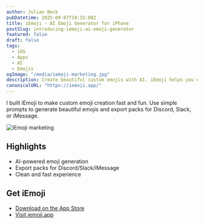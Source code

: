 ```yaml
---
author: Julian Beck
pubDatetime: 2025-09-07T10:15:00Z
title: iEmoji - AI Emoji Generator for iPhone
postSlug: introducing-iemoji-ai-emoji-generator
featured: false
draft: false
tags:
  - iOS
  - Apps
  - AI
  - Emojis
ogImage: "/media/iemoji-marketing.jpg"
description: Create beautiful custom emojis with AI. iEmoji helps you design and download emoji packs for Discord, Slack, and iMessage.
canonicalURL: "https://iemoji.app/"
---
```


I built iEmoji to make custom emoji creation fast and fun. Use simple prompts to generate beautiful emojis and export packs for Discord, Slack, or iMessage.

![iEmoji marketing](/media/iemoji-marketing.jpg)

## Highlights

- AI-powered emoji generation
- Export packs for Discord/Slack/iMessage
- Clean and fast experience

## Get iEmoji

- [Download on the App Store](https://apps.apple.com/app/iemoji-ai-custom-emojis-maker/id6740461326?pt=120183609&ct=blog-iemoji&mt=8)
- [Visit iemoji.app](https://iemoji.app/?utm_source=blog.julianbeck.com&utm_medium=referral&utm_campaign=post)

